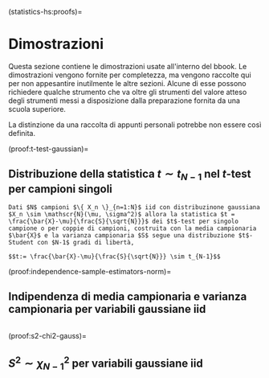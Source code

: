 (statistics-hs:proofs)=
# Dimostrazioni

Questa sezione contiene le dimostrazioni usate all'interno del bbook. Le dimostrazioni vengono fornite per completezza, ma vengono raccolte qui per non appesantire inutilmente le altre sezioni. Alcune di esse possono richiedere qualche strumento che va oltre gli strumenti del valore atteso degli strumenti messi a disposizione dalla preparazione fornita da una scuola superiore.

La distinzione da una raccolta di appunti personali potrebbe non essere così definita.

(proof:t-test-gaussian)=
## Distribuzione della statistica $t \sim t_{N-1}$ nel $t$-test per campioni singoli
```{dropdown}
Dati $N$ campioni $\{ X_n \}_{n=1:N}$ iid con distribuzinone gaussiana $X_n \sim \mathscr{N}(\mu, \sigma^2)$ allora la statistica $t = \frac{\bar{X}-\mu}{\frac{S}{\sqrt{N}}}$ dei $t$-test per singolo campione o per coppie di campioni, costruita con la media campionaria $\bar{X}$ e la varianza campionaria $S$ segue una distribuzione $t$-Student con $N-1$ gradi di libertà,

$$t:= \frac{\bar{X}-\mu}{\frac{S}{\sqrt{N}}} \sim t_{N-1}$$

```

(proof:independence-sample-estimators-norm)=
## Indipendenza di media campionaria e varianza campionaria per variabili gaussiane iid
```{dropdown} 

```
(proof:s2-chi2-gauss)=
## $S^2 \sim \chi^2_{N-1}$ per variabili gaussiane iid
```{dropdown} 
```


